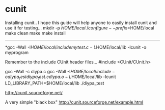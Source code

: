 # cunit

Installing cunit.. I hope this guide will help anyone to easily install cunit and use it for testing...
mkdir -p $HOME/local
./configure --prefix=$HOME/local
make clean
make
make install
*************
*gcc -Wall -I$HOME/local/include mytest.c -L$HOME/local/lib -lcunit -o myprogram


Remember to the include CUnit header files... 
#include <CUnit/CUnit.h>


gcc -Wall -c diypa.c
gcc -Wall -I$HOME/local/include -o diypa_test diypa_test.c diypa.o -L$HOME/local/lib -lcunit
LD_LIBRARY_PATH=$HOME/local/lib ./diypa_test 


http://cunit.sourceforge.net/



A very simple "black box"
http://cunit.sourceforge.net/example.html




 
